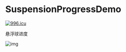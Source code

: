 # SuspensionProgressDemo
<a href="https://996.icu"><img src="https://img.shields.io/badge/link-996.icu-red.svg" alt="996.icu" /></a>

悬浮球进度

![img](https://github.com/lf19940514/SuspensionProgressDemo/blob/master/SuspensionProgressDemo.gif)

